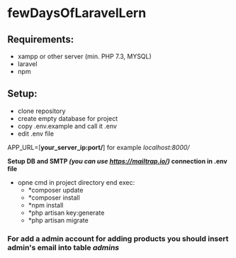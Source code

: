 # fewDaysOfLaravelLern #


## Requirements: ##
- xampp or other server (min. PHP 7.3, MYSQL)
- laravel
- npm
## Setup: ##
- clone repository
- create empty database for project
- copy .env.example and call it .env
- edit .env file

APP_URL=[__your_server_ip:port/__] for example *localhost:8000/*

__Setup DB and SMTP *(you can use https://mailtrap.io/)* connection in .env file__

- opne cmd in project directory end exec:
  - *composer update
  - *composer install
  - *npm install
  - *php artisan key:generate
  - *php artisan migrate
  
### For add a admin account for adding products you should insert admin's email into table *admins* ###

